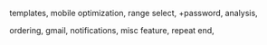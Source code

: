templates,
mobile optimization,
range select,
+password,
analysis,

ordering,
gmail,
notifications,
misc feature,
repeat end,
